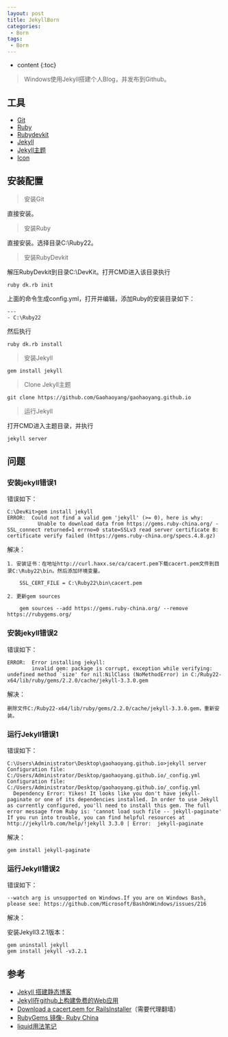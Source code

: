 ```yaml
---
layout: post
title: JekyllBorn
categories: 
 - Born
tags: 
 - Born
---
```


* content
{:toc}

> Windows使用Jekyll搭建个人Blog，并发布到Github。




## 工具

* [Git](https://git-scm.com/)
* [Ruby](http://rubyinstaller.org/downloads/)
* [Rubydevkit](http://rubyinstaller.org/downloads/)
* [Jekyll](http://jekyllrb.com/)
* [Jekyll主题](https://github.com/Gaohaoyang/gaohaoyang.github.io)
* [Icon](http://ico.58pic.com/pack/1467.html)

## 安装配置

> 安装Git

直接安装。

> 安装Ruby

直接安装。选择目录C:\Ruby22。

> 安装RubyDevkit

解压RubyDevkit到目录C:\DevKit。打开CMD进入该目录执行

	ruby dk.rb init
	
上面的命令生成config.yml，打开并编辑，添加Ruby的安装目录如下：

	---
	- C:\Ruby22

然后执行

	ruby dk.rb install
	
> 安装Jekyll

	gem install jekyll

> Clone Jekyll主题

	git clone https://github.com/Gaohaoyang/gaohaoyang.github.io
	
> 运行Jekyll

打开CMD进入主题目录，并执行

	jekyll server

## 问题

### 安装jekyll错误1

错误如下：

	C:\DevKit>gem install jekyll
	ERROR:  Could not find a valid gem 'jekyll' (>= 0), here is why:
			  Unable to download data from https://gems.ruby-china.org/ - SSL_connect returned=1 errno=0 state=SSLv3 read server certificate B: certificate verify failed (https://gems.ruby-china.org/specs.4.8.gz)

解决：

	1. 安装证书：在地址http://curl.haxx.se/ca/cacert.pem下载cacert.pem文件到目录C:\Ruby22\bin。然后添加环境变量。

		SSL_CERT_FILE = C:\Ruby22\bin\cacert.pem

	2. 更新gem sources

		gem sources --add https://gems.ruby-china.org/ --remove https://rubygems.org/
			  
### 安装jekyll错误2

错误如下：

	ERROR:  Error installing jekyll:
			invalid gem: package is corrupt, exception while verifying: undefined method `size' for nil:NilClass (NoMethodError) in C:/Ruby22-x64/lib/ruby/gems/2.2.0/cache/jekyll-3.3.0.gem

解决：

	删除文件C:/Ruby22-x64/lib/ruby/gems/2.2.0/cache/jekyll-3.3.0.gem，重新安装。
	
### 运行Jekyll错误1

错误如下：

	C:\Users\Administrator\Desktop\gaohaoyang.github.io>jekyll server Configuration file: C:/Users/Administrator/Desktop/gaohaoyang.github.io/_config.yml
	Configuration file: C:/Users/Administrator/Desktop/gaohaoyang.github.io/_config.yml
	  Dependency Error: Yikes! It looks like you don't have jekyll-paginate or one of its dependencies installed. In order to use Jekyll as currently configured, you'll need to install this gem. The full error message from Ruby is: 'cannot load such file -- jekyll-paginate' If you run into trouble, you can find helpful resources at http://jekyllrb.com/help/!jekyll 3.3.0 | Error:  jekyll-paginate
	
解决：

	gem install jekyll-paginate
	

### 运行Jekyll错误2

错误如下：

	--watch arg is unsupported on Windows.If you are on Windows Bash, please see: https://github.com/Microsoft/BashOnWindows/issues/216
	
解决：
	
安装Jekyll3.2.1版本：

	gem uninstall jekyll
	gem install jekyll -v3.2.1
	
## 参考

* [Jekyll 搭建静态博客](https://gaohaoyang.github.io/2015/02/15/create-my-blog-with-jekyll/)
* [Jekyll在github上构建免费的Web应用](http://blog.fens.me/jekyll-bootstarp-github/)
* [Download a cacert.pem for RailsInstaller](https://gist.github.com/fnichol/867550)（需要代理翻墙）
* [RubyGems 镜像- Ruby China](https://gems.ruby-china.org/)
* [liquid用法笔记](http://blog.csdn.net/dont27/article/details/38097581)

